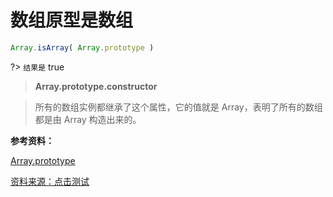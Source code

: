 # 数组原型是数组

```js
Array.isArray( Array.prototype )
```

?> `结果是` true

> **Array.prototype.constructor**

> 所有的数组实例都继承了这个属性，它的值就是 Array，表明了所有的数组都是由 Array 构造出来的。

**参考资料：**

[Array.prototype](https://developer.mozilla.org/zh-CN/docs/Web/JavaScript/Reference/Global_Objects/Array/prototype)

[资料来源：点击测试](http://javascript-puzzlers.herokuapp.com/)